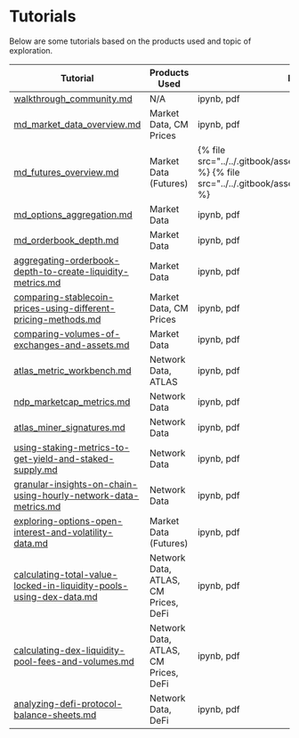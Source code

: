 # Tutorials

Below are some tutorials based on the products used and topic of exploration.

<table><thead><tr><th width="359">Tutorial</th><th>Products Used</th><th>Files (soon)</th></tr></thead><tbody><tr><td><a data-mention href="walkthrough_community.md">walkthrough_community.md</a></td><td>N/A</td><td>ipynb, pdf</td></tr><tr><td><a data-mention href="md_market_data_overview.md">md_market_data_overview.md</a></td><td>Market Data, CM Prices</td><td>ipynb, pdf</td></tr><tr><td><a data-mention href="md_futures_overview.md">md_futures_overview.md</a></td><td>Market Data (Futures)</td><td>{% file src="../../.gitbook/assets/MDF_futures_overview.ipynb" %} {% file src="../../.gitbook/assets/MDF_futures_overview.pdf" %}</td></tr><tr><td><a data-mention href="md_options_aggregation.md">md_options_aggregation.md</a></td><td>Market Data</td><td>ipynb, pdf</td></tr><tr><td><a data-mention href="md_orderbook_depth.md">md_orderbook_depth.md</a></td><td>Market Data</td><td>ipynb, pdf</td></tr><tr><td><a data-mention href="aggregating-orderbook-depth-to-create-liquidity-metrics.md">aggregating-orderbook-depth-to-create-liquidity-metrics.md</a></td><td>Market Data</td><td>ipynb, pdf</td></tr><tr><td><a data-mention href="comparing-stablecoin-prices-using-different-pricing-methods.md">comparing-stablecoin-prices-using-different-pricing-methods.md</a></td><td>Market Data, CM Prices</td><td>ipynb, pdf</td></tr><tr><td><a data-mention href="comparing-volumes-of-exchanges-and-assets.md">comparing-volumes-of-exchanges-and-assets.md</a></td><td>Market Data</td><td>ipynb, pdf</td></tr><tr><td><a data-mention href="atlas_metric_workbench.md">atlas_metric_workbench.md</a></td><td>Network Data, ATLAS</td><td>ipynb, pdf</td></tr><tr><td><a data-mention href="ndp_marketcap_metrics.md">ndp_marketcap_metrics.md</a></td><td>Network Data</td><td>ipynb, pdf</td></tr><tr><td><a data-mention href="atlas_miner_signatures.md">atlas_miner_signatures.md</a></td><td>Network Data</td><td>ipynb, pdf</td></tr><tr><td><a data-mention href="using-staking-metrics-to-get-yield-and-staked-supply.md">using-staking-metrics-to-get-yield-and-staked-supply.md</a></td><td>Network Data</td><td>ipynb, pdf</td></tr><tr><td><a data-mention href="granular-insights-on-chain-using-hourly-network-data-metrics.md">granular-insights-on-chain-using-hourly-network-data-metrics.md</a></td><td>Network Data</td><td>ipynb, pdf</td></tr><tr><td><a data-mention href="exploring-options-open-interest-and-volatility-data.md">exploring-options-open-interest-and-volatility-data.md</a></td><td>Market Data (Futures)</td><td>ipynb, pdf</td></tr><tr><td><a data-mention href="calculating-total-value-locked-in-liquidity-pools-using-dex-data.md">calculating-total-value-locked-in-liquidity-pools-using-dex-data.md</a></td><td>Network Data, ATLAS, CM Prices, DeFi</td><td>ipynb, pdf</td></tr><tr><td><a data-mention href="calculating-dex-liquidity-pool-fees-and-volumes.md">calculating-dex-liquidity-pool-fees-and-volumes.md</a></td><td>Network Data, ATLAS, CM Prices, DeFi</td><td>ipynb, pdf</td></tr><tr><td><a data-mention href="analyzing-defi-protocol-balance-sheets.md">analyzing-defi-protocol-balance-sheets.md</a></td><td>Network Data, DeFi</td><td>ipynb, pdf</td></tr></tbody></table>

